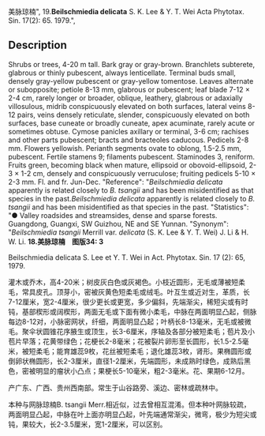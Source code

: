 美脉琼楠",
19.**Beilschmiedia delicata** S. K. Lee & Y. T. Wei Acta Phytotax. Sin. 17(2): 65. 1979.",

## Description
Shrubs or trees, 4-20 m tall. Bark gray or gray-brown. Branchlets subterete, glabrous or thinly pubescent, always lenticellate. Terminal buds small, densely gray-yellow pubescent or gray-yellow tomentose. Leaves alternate or subopposite; petiole 8-13 mm, glabrous or pubescent; leaf blade 7-12 × 2-4 cm, rarely longer or broader, oblique, leathery, glabrous or adaxially villosulous, midrib conspicuously elevated on both surfaces, lateral veins 8-12 pairs, veins densely reticulate, slender, conspicuously elevated on both surfaces, base cuneate or broadly cuneate, apex acuminate, rarely acute or sometimes obtuse. Cymose panicles axillary or terminal, 3-6 cm; rachises and other parts pubescent; bracts and bracteoles caducous. Pedicels 2-8 mm. Flowers yellowish. Perianth segments ovate to oblong, 1.5-2.5 mm, pubescent. Fertile stamens 9; filaments pubescent. Staminodes 3, reniform. Fruits green, becoming black when mature, ellipsoid or obovoid-ellipsoid, 2-3 × 1-2 cm, densely and conspicuously verruculose; fruiting pedicels 5-10 × 2-3 mm. Fl. and fr. Jun-Dec.
  "Reference": "*Beilschmiedia delicata* apparently is related closely to *B. tsangii* and has been misidentified as that species in the past.*Beilschmiedia delicata* apparently is related closely to *B. tsangii* and has been misidentified as that species in the past.
  "Statistics": "● Valley roadsides and streamsides, dense and sparse forests. Guangdong, Guangxi, SW Guizhou, NE and SE Yunnan.
  "Synonym": "*Beilschmiedia tsangii* Merrill var. *delicata* (S. K. Lee &amp; Y. T. Wei) J. Li &amp; H. W. Li.
**18.美脉琼楠　图版34: 3**

Beilschmiedia delicata S. Lee et Y. T. Wei in Act. Phytotax. Sin. 17 (2): 65, 1979.

灌木或乔木，高4-20米；树皮灰白色或灰褐色。小枝近圆形，无毛或薄被短柔毛，常具皮孔。顶芽小，密被灰黄色短柔毛或绒毛。叶互生或近对生，革质，长7-12厘米，宽2-4厘米，很少更长或更宽，多少偏斜，先端渐尖，稀短尖或有时钝，基部楔形或阔楔形，两面无毛或下面有微小柔毛，中脉在两面明显凸起，侧脉每边8-12对，小脉密网状，纤细，两面明显凸起；叶柄长8-13毫米，无毛或被微毛。聚伞状圆锥花序腋生或顶生，长3-6厘米，序轴及各部分被短柔毛；苞片及小苞片早落；花黄带绿色；花梗长2-8毫米；花被裂片卵形至长圆形，长1.5-2.5毫米，被短柔毛；能育雄蕊9枚，花丝被短柔毛；退化雄蕊3枚，肾形。果椭圆形或倒卵状椭圆形，长2-3厘米，直径1-2厘米，先端圆形，未成熟时绿色，成熟后黑色，密被明显的瘤状小凸点；果梗长5-10毫米，粗2-3毫米。花、果期6-12月。

产广东、广西、贵州西南部。常生于山谷路旁、溪边、密林或疏林中。

本种与网脉琼楠B. tsangii Merr.相近似，过去曾相互混淆。但本种叶网脉较疏，两面明显凸起，中脉在叶上面亦明显凸起，叶先端通常渐尖，微弯，极少为短尖或钝，果较大，长2-3.5厘米，宽1-2厘米，可以区别。
